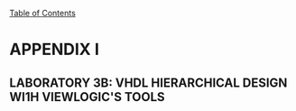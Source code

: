 [Table of Contents](https://github.com/JeffDeCola/my-masters-thesis#table-of-contents)

# APPENDIX I

## LABORATORY 3B: VHDL HIERARCHICAL DESIGN WI1H VIEWLOGIC'S TOOLS
